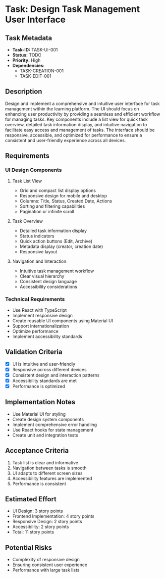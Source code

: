 # Task: Design Task Management User Interface

## Task Metadata
- **Task-ID:** TASK-UI-001
- **Status:** TODO
- **Priority:** High
- **Dependencies:**
  - TASK-CREATION-001
  - TASK-EDIT-001

## Description
Design and implement a comprehensive and intuitive user interface for task management within the learning platform. The UI should focus on enhancing user productivity by providing a seamless and efficient workflow for managing tasks. Key components include a list view for quick task overview, detailed task information display, and intuitive navigation to facilitate easy access and management of tasks. The interface should be responsive, accessible, and optimized for performance to ensure a consistent and user-friendly experience across all devices.

## Requirements

### UI Design Components
1. Task List View
   - Grid and compact list display options
   - Responsive design for mobile and desktop
   - Columns: Title, Status, Created Date, Actions
   - Sorting and filtering capabilities
   - Pagination or infinite scroll

2. Task Overview
   - Detailed task information display
   - Status indicators
   - Quick action buttons (Edit, Archive)
   - Metadata display (creator, creation date)
   - Responsive layout

3. Navigation and Interaction
   - Intuitive task management workflow
   - Clear visual hierarchy
   - Consistent design language
   - Accessibility considerations

### Technical Requirements
- Use React with TypeScript
- Implement responsive design
- Create reusable UI components using Material UI
- Support internationalization
- Optimize performance
- Implement accessibility standards

## Validation Criteria
- [x] UI is intuitive and user-friendly
- [x] Responsive across different devices
- [x] Consistent design and interaction patterns
- [x] Accessibility standards are met
- [x] Performance is optimized

## Implementation Notes
- Use Material UI for styling
- Create design system components
- Implement comprehensive error handling
- Use React hooks for state management
- Create unit and integration tests

## Acceptance Criteria
1. Task list is clear and informative
2. Navigation between tasks is smooth
3. UI adapts to different screen sizes
4. Accessibility features are implemented
5. Performance is consistent

## Estimated Effort
- UI Design: 3 story points
- Frontend Implementation: 4 story points
- Responsive Design: 2 story points
- Accessibility: 2 story points
- Total: 11 story points

## Potential Risks
- Complexity of responsive design
- Ensuring consistent user experience
- Performance with large task lists
